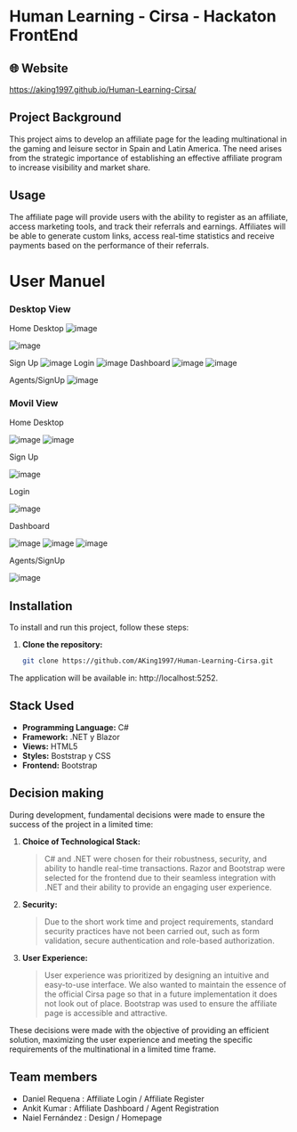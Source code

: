 # Human Learning - Cirsa - Hackaton FrontEnd

## 🌐 Website
https://aking1997.github.io/Human-Learning-Cirsa/

## Project Background

This project aims to develop an affiliate page for the leading multinational in the gaming and leisure sector in Spain and Latin America. The need arises from the strategic importance of establishing an effective affiliate program to increase visibility and market share.

## Usage

The affiliate page will provide users with the ability to register as an affiliate, access marketing tools, and track their referrals and earnings. Affiliates will be able to generate custom links, access real-time statistics and receive payments based on the performance of their referrals.


# User Manuel
### Desktop View
Home Desktop
![image](https://github.com/AKing1997/Human-Learning-Cirsa/assets/91979162/ebf03ae7-78ec-48bb-86be-75b96b794393)

![image](https://github.com/AKing1997/Human-Learning-Cirsa/assets/91979162/b8e78501-1d5f-4a69-b9ea-9af4140b85ff)

Sign Up
![image](https://github.com/AKing1997/Human-Learning-Cirsa/assets/91979162/5b11af9c-17ac-4440-ba43-f1993c55a1cc)
Login
![image](https://github.com/AKing1997/Human-Learning-Cirsa/assets/91979162/7f90d167-4f01-434f-911a-01f791edc058)
Dashboard
![image](https://github.com/AKing1997/Human-Learning-Cirsa/assets/91979162/f61e8a35-8ed1-4e0b-a68a-a4bbe1468465)
![image](https://github.com/AKing1997/Human-Learning-Cirsa/assets/91979162/e3f29210-db42-4991-bdfb-ab2037708d09)

Agents/SignUp
![image](https://github.com/AKing1997/Human-Learning-Cirsa/assets/91979162/91e20653-d3c1-48ca-8444-a86d8ba507e7)

### Movil View
Home Desktop

![image](https://github.com/AKing1997/Human-Learning-Cirsa/assets/91979162/55896cf6-5ee9-44e0-888b-a12644ad636d) ![image](https://github.com/AKing1997/Human-Learning-Cirsa/assets/91979162/38e4471a-2bb3-484f-9a4c-242ba7c005b1)


Sign Up

![image](https://github.com/AKing1997/Human-Learning-Cirsa/assets/91979162/1205694a-51e0-46ca-892f-3f0d2164f40e)

Login

![image](https://github.com/AKing1997/Human-Learning-Cirsa/assets/91979162/9096ec6e-2708-413c-a1cb-69dd6ab8c302)

Dashboard

![image](https://github.com/AKing1997/Human-Learning-Cirsa/assets/91979162/6db0c0e9-e314-4188-aa0e-4825fbe55246) ![image](https://github.com/AKing1997/Human-Learning-Cirsa/assets/91979162/85f302e1-4ce5-421b-90d4-0c26b5368f37) ![image](https://github.com/AKing1997/Human-Learning-Cirsa/assets/91979162/4d1be37a-a2e6-439f-82d0-058f74b7e078)

Agents/SignUp

![image](https://github.com/AKing1997/Human-Learning-Cirsa/assets/91979162/45168df7-6a8e-4aeb-a099-c8c1961dc185)


## Installation

To install and run this project, follow these steps:

1. **Clone the repository:**
   ```bash
   git clone https://github.com/AKing1997/Human-Learning-Cirsa.git

The application will be available in: http://localhost:5252.

## Stack Used

- **Programming Language:** C#
- **Framework:** .NET y Blazor
- **Views:** HTML5
- **Styles:** Boststrap y CSS
- **Frontend:** Bootstrap

## Decision making
During development, fundamental decisions were made to ensure the success of the project in a limited time:

1. **Choice of Technological Stack:**
   > C# and .NET were chosen for their robustness, security, and ability to handle real-time transactions. Razor and Bootstrap were selected for the frontend due to their seamless integration with .NET and their ability to provide an engaging user experience.
2. **Security:**
   > Due to the short work time and project requirements, standard security practices have not been carried out, such as form validation, secure authentication and role-based authorization.
3. **User Experience:**
   > User experience was prioritized by designing an intuitive and easy-to-use interface. We also wanted to maintain the essence of the official Cirsa page so that in a future implementation it does not look out of place. Bootstrap was used to ensure the affiliate page is accessible and attractive.

These decisions were made with the objective of providing an efficient solution, maximizing the user experience and meeting the specific requirements of the multinational in a limited time frame.

## Team members
- Daniel Requena   : Affiliate Login / Affiliate Register
- Ankit Kumar      : Affiliate Dashboard / Agent Registration
- Naiel Fernández  : Design / Homepage

